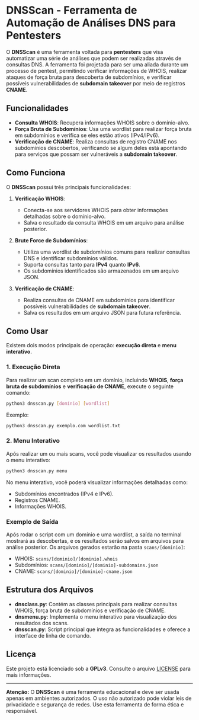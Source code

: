 # DNSScan - Ferramenta de Automação de Análises DNS para Pentesters

O **DNSScan** é uma ferramenta voltada para **pentesters** que visa automatizar uma série de análises que podem ser realizadas através de consultas DNS. A ferramenta foi projetada para ser uma aliada durante um processo de pentest, permitindo verificar informações de WHOIS, realizar ataques de força bruta para descoberta de subdomínios, e verificar possíveis vulnerabilidades de **subdomain takeover** por meio de registros **CNAME**.

## Funcionalidades

- **Consulta WHOIS**: Recupera informações WHOIS sobre o domínio-alvo.
- **Força Bruta de Subdomínios**: Usa uma wordlist para realizar força bruta em subdomínios e verifica se eles estão ativos (IPv4/IPv6).
- **Verificação de CNAME**: Realiza consultas de registro CNAME nos subdomínios descobertos, verificando se algum deles está apontando para serviços que possam ser vulneráveis a **subdomain takeover**.

## Como Funciona

O **DNSScan** possui três principais funcionalidades:

1. **Verificação WHOIS**:
   - Conecta-se aos servidores WHOIS para obter informações detalhadas sobre o domínio-alvo.
   - Salva o resultado da consulta WHOIS em um arquivo para análise posterior.

2. **Brute Force de Subdomínios**:
   - Utiliza uma wordlist de subdomínios comuns para realizar consultas DNS e identificar subdomínios válidos.
   - Suporta consultas tanto para **IPv4** quanto **IPv6**.
   - Os subdomínios identificados são armazenados em um arquivo JSON.

3. **Verificação de CNAME**:
   - Realiza consultas de CNAME em subdomínios para identificar possíveis vulnerabilidades de **subdomain takeover**.
   - Salva os resultados em um arquivo JSON para futura referência.


## Como Usar

Existem dois modos principais de operação: **execução direta** e **menu interativo**.

### 1. Execução Direta

Para realizar um scan completo em um domínio, incluindo **WHOIS**, **força bruta de subdomínios** e **verificação de CNAME**, execute o seguinte comando:

```bash
python3 dnsscan.py [domínio] [wordlist]
```

Exemplo:

```bash
python3 dnsscan.py exemplo.com wordlist.txt
```

### 2. Menu Interativo

Após realizar um ou mais scans, você pode visualizar os resultados usando o menu interativo:

```bash
python3 dnsscan.py menu
```

No menu interativo, você poderá visualizar informações detalhadas como:

- Subdomínios encontrados (IPv4 e IPv6).
- Registros CNAME.
- Informações WHOIS.

### Exemplo de Saída

Após rodar o script com um domínio e uma wordlist, a saída no terminal mostrará as descobertas, e os resultados serão salvos em arquivos para análise posterior. Os arquivos gerados estarão na pasta `scans/[dominio]`:

- WHOIS: `scans/[dominio]/[dominio].whois`
- Subdomínios: `scans/[dominio]/[dominio]-subdomains.json`
- CNAME: `scans/[dominio]/[dominio]-cname.json`

## Estrutura dos Arquivos

- **dnsclass.py**: Contém as classes principais para realizar consultas WHOIS, força bruta de subdomínios e verificação de CNAME.
- **dnsmenu.py**: Implementa o menu interativo para visualização dos resultados dos scans.
- **dnsscan.py**: Script principal que integra as funcionalidades e oferece a interface de linha de comando.


## Licença

Este projeto está licenciado sob a **GPLv3**. Consulte o arquivo [LICENSE](../LICENSE) para mais informações.

---

**Atenção:** O **DNSScan** é uma ferramenta educacional e deve ser usada apenas em ambientes autorizados. O uso não autorizado pode violar leis de privacidade e segurança de redes. Use esta ferramenta de forma ética e responsável.

